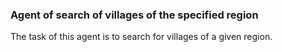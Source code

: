 ### Agent of search of villages of the specified region

The task of this agent is to search for villages of a given region.